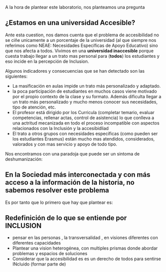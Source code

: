 

A la hora de plantear este laboratorio, nos planteamos una pregunta 

## ¿Estamos en una universidad Accesible?

Ante esta cuestion, nos damos cuenta que el problema de accesibilidad no se ciñe unicamente a un porcentaje de la universidad
(al que siempre nos referimos como NEAE: Necesidades Específicas de Apoyo Educativo) sino que nos afecta a todos. Vivimos en 
una **universidad inaccesible** porque cuesta trabajo llegar a un trato mas personal para (**todos**) los estudiantes 
y eso incide en la percepción de Inclusion. 

Algunos indicadores y consecuencias que se han detectado son las siguientes:

- La masificación en aulas impide un trato más personalizado y adaptado.  
- la poca participación de estudiantes en muchos casos viene motivado por el propio contexto de la clase y su formato. Además 
  dificulta llegar a un trato más personalizado y mucho menos conocer sus necesidades, tipo de atención, etc. 
- El profesor está dirigido por los Curricula (completar temario, evaluar competencias, rellenar actas, control de asistencia) 
  lo que conlleva a una actritud mecanizada en todo el proceso incompatible con aspectos relacionados con la Inclusión y 
  la accesibidliad
- El trato a otros grupos con necesidades específicas (como pueden ser los estudiantes Erasmus) están mucho mas atendidos, 
considerados, valorados y con mas servicio y apoyo de todo tipo. 

Nos encontramos con una paradoja que puede ser un sintoma de deshumanización: 
## En la Sociedad más interconectada y con más acceso a la información de la historia, no sabemos resolver este problema


Es por tanto que lo primero que hay que plantear es:

## Redefinición de lo que se entiende por INCLUSION

- pensar en las personas , la transversalidad , en visiones diferentes con diferentes capacidades 
- Plantear una vision heterogénea, con multiples prismas donde abordar problemas y espacios de soluciones
- Considerar que la accesibilidad es es un derecho de todos para sentirse INcluido (formar parte de) 


